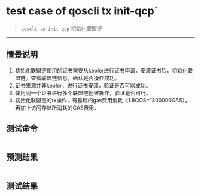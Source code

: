 # test case of qoscli tx init-qcp`

> `qoscli tx init-qcp` 初始化联盟链

---

## 情景说明

1. 初始化联盟链使用的证书需要从kepler进行证书申请，安装证书后，初始化联盟链。查看联盟链信息，确认是否操作成功。
2. 证书来源并非kepler，进行证书安装，验证是否可以成功。
3. 使用同一个证书进行多个联盟链创建操作，验证是否可行。
4. 初始化联盟链的tx操作，有基础的gas费用消耗（1.8QOS=1800000GAS），再加上访问存储所消耗的GAS费用。

## 测试命令

```bash

```

## 预测结果

```text

```

## 测试结果

```bash

```
